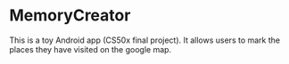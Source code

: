 # MemoryCreator
This is a toy Android app (CS50x final project).
It allows users to mark the places they have visited on the google map.
